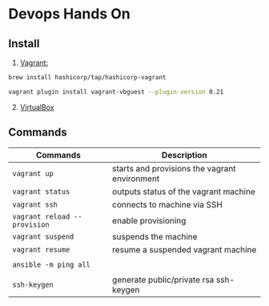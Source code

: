 # Devops Hands On

## Install 
1. [Vagrant:](https://developer.hashicorp.com/vagrant/docs/installation)
```bash
brew install hashicorp/tap/hashicorp-vagrant

vagrant plugin install vagrant-vbguest --plugin-version 0.21
```

2. [VirtualBox](https://www.virtualbox.org/)

## Commands

| Commands | Description|
|----------|------------|
| ```vagrant up``` | starts and provisions the vagrant environment|
| ```vagrant status``` | outputs status of the vagrant machine |
| ```vagrant ssh``` | connects to machine via SSH |
| ```vagrant reload --provision```| enable provisioning|
| ```vagrant suspend```| suspends the machine|
| ```vagrant resume```| resume a suspended vagrant machine|
|||
| ```ansible -m ping all``` | |
|||
| ```ssh-keygen``` | generate public/private rsa ssh-keygen |


